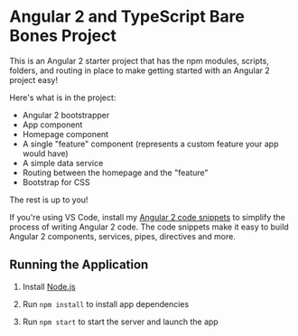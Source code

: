 # Angular 2 and TypeScript Bare Bones Project

This is an Angular 2 starter project that has the npm modules, scripts, folders, 
and routing in place to make getting started with an Angular 2 project easy!

Here's what is in the project:

* Angular 2 bootstrapper
* App component
* Homepage component
* A single "feature" component (represents a custom feature your app would have)
* A simple data service
* Routing between the homepage and the "feature"
* Bootstrap for CSS

The rest is up to you!

If you're using VS Code, install my [Angular 2 code snippets](http://codewithdan.com/2016/03/19/angular-2-typescript-and-html-snippets-for-vs-code) 
to simplify the process of writing Angular 2 code. The code snippets make it easy
to build Angular 2 components, services, pipes, directives and more.


## Running the Application

1. Install [Node.js](http://nodejs.org)

1. Run `npm install` to install app dependencies

1. Run `npm start` to start the server and launch the app
